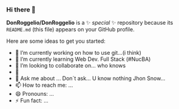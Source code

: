### Hi there 👋


**DonRoggelio/DonRoggelio** is a ✨ _special_ ✨ repository because its `README.md` (this file) appears on your GitHub profile.

Here are some ideas to get you started:

- 🔭 I’m currently working on how to use git...(i think)
- 🌱 I’m currently learning Web Dev. Full Stack (#NucBA)
- 👯 I’m looking to collaborate on... who knows
- 🤔 
- 💬 Ask me about ... Don´t ask... U know nothing Jhon Snow...
- 📫 How to reach me: ...
- 😄 Pronouns: ...
- ⚡ Fun fact: ...
